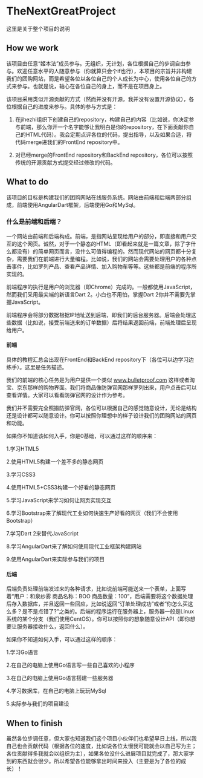 # TheNextGreatProject
这里是关于整个项目的说明

## How we work

该项目由任意“姬本法”成员参与。无组织，无计划，各位根据自己的步调自由参与。欢迎任意水平的人随意参与（你就算只会个if也行），本项目的宗旨并非构建我们的团购网站，而是希望各位以各位自己的个人成长为中心，使用各位自己的方式来参与。也就是说，轴心在各位自己的身上，而不是在项目身上。

该项目采用类似开源贡献的方式（然而并没有开源，我并没有设置开源协议），各位根据自己的进度来参与。具体的参与方式是：

1. 在jihezhi组织下创建自己的repository，构建自己的内容（比如说，你决定参与前端，那么你开一个名字能够让我明白是你的repository，在下面贡献你自己的HTML代码）。我会定期点评各位的代码，提出指导，以及如果合适，将代码merge进我们的FrontEnd repository中。

2. 对已经merge的FrontEnd repository和BackEnd repository，各位可以按照传统的开源贡献方式提交经过修改的代码。

## What to do

该项目的目标是构建我们的团购网站在线服务系统。网站由前端和后端两部分组成，前端使用AngularDart框架，后端使用Go和MySql。

### 什么是前端和后端？

一个网站由前端和后端构成。前端，是指网站呈现给用户的部分，即直接和用户交互的这个网页。诚然，对于一个静态的HTML（即看起来就是一篇文章，除了字什么都没有）的简单网页而言，没什么可值得编程的。然而现代网站的网页都十分复杂，需要我们在前端进行大量编程。比如说，我们的网站会需要处理用户的各种点击事件，比如罗列产品、查看产品详情、加入购物车等等。这些都是前端的程序所实现的。

前端程序的执行是用户的浏览器（即Chrome）完成的。一般都使用JavaScript，然而我们采用最尖端的新语言Dart 2。小白也不用怕，掌握Dart 2你并不需要先掌握JavaScript。

前端程序会将部分数据根据IP地址送到后端，即我们的后台服务器。后端会处理这些数据（比如说，接受前端送来的订单数据）后将结果返回前端，前端处理后呈现给用户。

#### 前端

具体的教程汇总会出现在FrontEnd和BackEnd repository下（各位可以边学习边练手）。这里是任务描述。

我们的前端的核心任务是为用户提供一个类似 www.bulletproof.com 这样或者淘宝、京东那样的购物界面。我们将商品像防弹官网那样罗列出来，用户点击后可以查看详情。大家可以看看防弹官网的设计作为参考。

我们并不需要完全照搬防弹官网，各位可以根据自己的感觉随意设计，无论是结构还是设计都可以随意设计。你可以按照你理想中的样子设计我们的团购网站的网页和功能。

如果你不知道该如何入手，你是0基础，可以通过这样的顺序来：

1.学习HTML5

2.使用HTML5构建一个差不多的静态网页

3.学习CSS3

4.使用HTML5+CSS3构建一个好看的静态网页

5.学习JavaScript来学习如何让网页实现交互

6.学习Bootstrap来了解现代工业如何快速生产好看的网页（我们不会使用Bootstrap）

7.学习Dart 2来替代JavaScript

8.学习AngularDart来了解如何使用现代工业框架构建网站

9.使用AngularDart来实际参与我们的项目

#### 后端

后端负责处理前端发过来的各种请求，比如说前端可能送来一个表单，上面写着“用户：和泉纱雾 商品名称：BOO 商品数量：100”，后端需要将这个数据处理后存入数据库，并且返回一些回应，比如说返回“订单处理成功”或者“你怎么买这么多？是不是点错了?”之类的。后端的程序运行在服务器上，服务器一般是Linux系统的某个分支（我们使用CentOS）。你可以按照你的想象随意设计API（即你想要让服务器接收什么，返回什么）。

如果你不知道如何入手，可以通过这样的顺序：

1.学习Go语言

2.在自己的电脑上使用Go语言写一些自己喜欢的小程序

3.在自己的电脑上使用Go语言搭建一些服务器

4.学习数据库，在自己的电脑上玩玩MySql

5.实际参与我们的项目建设

## When to finish

虽然各位步调任意，但大家也知道我们这个项目小伙伴们也希望早日上线，所以我自己也会贡献代码（根据各位的速度，比如说各位太慢我可能就会以自己写为主；各位贡献得多我就会以组织为主），如果各位没什么进展项目就完成了，那大家学到的东西就会很少。所以希望各位能够拿出时间来投入（主要是为了各位的成长）！
